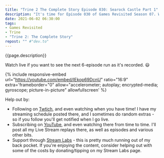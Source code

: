 ```yaml
---
title: "Trine 2 The Complete Story Episode 030: Searock Castle Part 1"
description: "It's time for Episode 030 of Games Revisited Season 07. We're playing through the PC platformer/puzzler 'Trine 2: The Complete Story', with special guests Rayeste and Arcaidius from the CoffeeCraft server. Today we make our way through the Searock Castle. Or at least start to&hellip; this one is a little long."
date: 2021-06-02 06:30:00
tags:
- Games Revisited
- Trine
- "Trine 2: The Complete Story"
repost: "" #"dev.to"
---
```


{{page.description}}

Watch live if you want to see the next 6-episode run as it's recorded. :smiley:
<!--more-->

{% include responsive-embed url="https://youtube.com/embed/IEkop69DcnU" ratio="16:9" extra='frameborder="0" allow="accelerometer; autoplay; encrypted-media; gyroscope; picture-in-picture" allowfullscreen' %}

Help out by:
 * Following on [Twtich](https://twitch.tv/AnonJr_Live), and even watching when you have time! I have my streaming schedule posted there, and I sometimes do random extras - so if you follow you'll get notified when I go live.
 * Subscribing on [YouTube](http://www.youtube.com/channel/UCXafqhKHbkSUIrq0LAuu0tw), and even watching there from time to time. I'll post all my Live Stream replays there, as well as episodes and various other bits.
 * Support through [Stream Labs](https://streamlabs.com/anonjr_live) - this is pretty much running out of my back pocket. If you're enjoying the content, consider helping out with some of the costs by donating/tipping on my Stream Labs page.